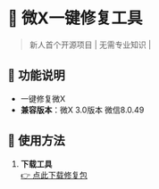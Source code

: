 # 🔧 微X一键修复工具
> 新人首个开源项目 | 无需专业知识 |

## 🌟 功能说明
- 一键修复微X
- **兼容版本**：微X 3.0版本 微信8.0.49

## 📲 使用方法
1. **下载工具**  
   [👉 点此下载修复包](https://github.com/KEJIYUNB/-X-/releases/) 
